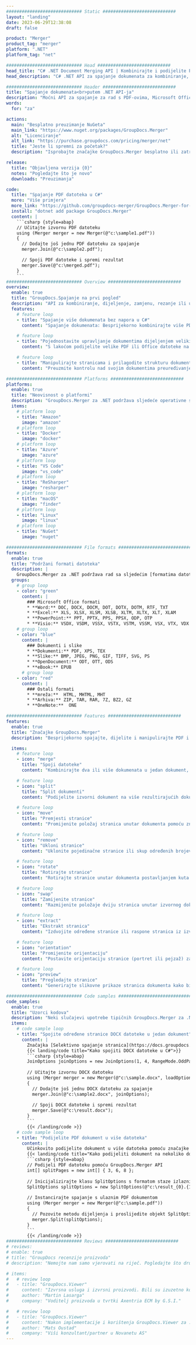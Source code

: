 ```yaml
---
############################# Static ############################
layout: "landing"
date: 2023-06-29T12:38:08
draft: false

product: "Merger"
product_tag: "merger"
platform: ".NET"
platform_tag: "net"

############################# Head ############################
head_title: "C# .NET Document Merging API | Kombinirajte i podijelite PDF Word Excel EPUB"
head_description: "C# .NET API za spajanje dokumenata za kombiniranje, dijeljenje, razmjenu ili uklanjanje stranica dokumenata iz PDF-a, Microsoft Worda, Excela, prezentacija, Visio i slikovnih formata."

############################# Header ############################
title: "Spajanje dokumenata<br>putem .NET API-ja"
description: "Moćni API za spajanje za rad s PDF-ovima, Microsoft Officeom, HTML-om i slikovnim datotekama."
words:
  for: "za"

actions:
  main: "Besplatno preuzimanje NuGeta"
  main_link: "https://www.nuget.org/packages/GroupDocs.Merger"
  alt: "Licenciranje"
  alt_link: "https://purchase.groupdocs.com/pricing/merger/net"
  title: "Jeste li spremni za početak?"
  description: "Isprobajte značajke GroupDocs.Merger besplatno ili zatražite licencu"

release:
  title: "Objavljena verzija {0}"
  notes: "Pogledajte što je novo"
  downloads: "Preuzimanja"

code:
  title: "Spajanje PDF datoteka u C#"
  more: "Više primjera"
  more_link: "https://github.com/groupdocs-merger/GroupDocs.Merger-for-.NET"
  install: "dotnet add package GroupDocs.Merger"
  content: |
    ```csharp {style=abap}   
    // Učitajte izvornu PDF datoteku
    using (Merger merger = new Merger(@"c:\sample1.pdf"))
    {
      // Dodajte još jednu PDF datoteku za spajanje
      merger.Join(@"c:\sample2.pdf");

      // Spoji PDF datoteke i spremi rezultat
      merger.Save(@"c:\merged.pdf");
    }
    ```
############################# Overview ############################
overview:
  enable: true
  title: "GroupDocs.Spajanje na prvi pogled"
  description: "API za kombiniranje, dijeljenje, zamjenu, rezanje ili uklanjanje dokumenata, slajdova i dijagrama u .NET aplikacijama"
  features:
    # feature loop
    - title: "Spajanje više dokumenata bez napora u C#"
      content: "Spajanje dokumenata: Besprijekorno kombinirajte više PDF i Office datoteka u jedan dokument, uz podršku za širok raspon formata. GroupDocs.Merger za .NET čini spajanje dokumenata brzim i bez muke."

    # feature loop
    - title: "Pojednostavite upravljanje dokumentima dijeljenjem velikih datoteka"
      content: "S lakoćom podijelite velike PDF ili Office datoteke na manje dijelove kojima je lakše rukovati. GroupDocs.Merger za .NET omogućuje vam razdvajanje dokumenata na temelju određenih stranica, raspona ili čak izdvajanje pojedinačnih stranica bez napora."

    # feature loop
    - title: "Manipulirajte stranicama i prilagodite strukturu dokumenta - promijenite redoslijed, zamijenite ili uklonite"
      content: "Preuzmite kontrolu nad svojim dokumentima preuređivanjem stranica, uklanjanjem neželjenih stranica ili dodavanjem novih. GroupDocs.Merger za .NET omogućuje vam manipuliranje strukturom dokumenta, omogućujući vam da prilagodite i prilagodite svoje datoteke prema vašim specifičnim potrebama."

############################# Platforms ############################
platforms:
  enable: true
  title: "Neovisnost o platformi"
  description: "GroupDocs.Merger za .NET podržava sljedeće operativne sustave, okvire i upravitelje paketa"
  items:
    # platform loop
    - title: "Amazon"
      image: "amazon"
    # platform loop
    - title: "Docker"
      image: "docker"
    # platform loop
    - title: "Azure"
      image: "azure"
    # platform loop
    - title: "VS Code"
      image: "vs_code"
    # platform loop
    - title: "ReSharper"
      image: "resharper"
    # platform loop
    - title: "macOS"
      image: "finder"
    # platform loop
    - title: "Linux"
      image: "linux"
    # platform loop
    - title: "NuGet"
      image: "nuget"

############################# File formats ############################
formats:
  enable: true
  title: "Podržani formati datoteka"
  description: |
    GroupDocs.Merger za .NET podržava rad sa sljedećim [formatima datoteka dokumenata](https://docs.groupdocs.com/merger/net/supported-document-formats/).
  groups:
    # group loop
    - color: "green"
      content: |
        ### Microsoft Office formati
        * **Word:** DOC, DOCX, DOCM, DOT, DOTX, DOTM, RTF, TXT
        * **Excel:** XLS, XLSX, XLSM, XLSB, XLTM, XLTX, XLT, XLAM
        * **PowerPoint:** PPT, PPTX, PPS, PPSX, ODP, OTP
        * **Visio:** VSDX, VSDM, VSSX, VSTX, VSTM, VSSM, VSX, VTX, VDX
    # group loop
    - color: "blue"
      content: |
        ### Dokumenti i slike
        * **Dokumenti:** PDF, XPS, TEX
        * **Slike:** BMP, JPEG, PNG, GIF, TIFF, SVG, PS
        * **OpenDocument:** ODT, OTT, ODS
        * **eBook:** EPUB
      # group loop
    - color: "red"
      content: |
        ### Ostali formati
        * **mreža:**  HTML, MHTML, MHT
        * **Arhiva:** ZIP, TAR, RAR, 7Z, BZ2, GZ
        * **OneNote:**  ONE

############################# Features ############################
features:
  enable: true
  title: "Značajke GroupDocs.Merger"
  description: "Besprijekorno spajajte, dijelite i manipulirajte PDF i Office dokumentima"

  items:
    # feature loop
    - icon: "merge"
      title: "Spoji datoteke"
      content: "Kombinirajte dva ili više dokumenata u jedan dokument, spajanjem određenih stranica ili raspona stranica iz više izvornih dokumenata."

    # feature loop
    - icon: "split"
      title: "Split dokumenti"
      content: "Podijelite izvorni dokument na više rezultirajućih dokumenata pomoću operacije dijeljenja."

    # feature loop
    - icon: "move"
      title: "Premjesti stranice"
      content: "Promijenite položaj stranica unutar dokumenta pomoću značajke MovePage."

    # feature loop
    - icon: "remove"
      title: "Ukloni stranice"
      content: "Uklonite pojedinačne stranice ili skup određenih brojeva stranica iz izvornog dokumenta."

    # feature loop
    - icon: "rotate"
      title: "Rotirajte stranice"
      content: "Rotirajte stranice unutar dokumenta postavljanjem kuta rotacije na 90, 180 ili 270 stupnjeva pomoću operacije RotatePages."

    # feature loop
    - icon: "swap"
      title: "Zamijenite stranice"
      content: "Razmijenite položaje dviju stranica unutar izvornog dokumenta, stvarajući novi dokument sa zamijenjenim položajima stranica."

    # feature loop
    - icon: "extract"
      title: "Ekstrakt stranica"
      content: "Izdvojite određene stranice ili raspone stranica iz izvornog dokumenta, generirajući novi dokument koji sadrži samo odabrane stranice."

    # feature loop
    - icon: "orientation"
      title: "Promijenite orijentaciju"
      content: "Postavite orijentaciju stranice (portret ili pejzaž) za određene ili sve stranice dokumenta pomoću operacije ChangeOrientation."

    # feature loop
    - icon: "preview"
      title: "Pregledajte stranice"
      content: "Generirajte slikovne prikaze stranica dokumenta kako biste bolje razumjeli sadržaj i strukturu. Napravite preglede svih ili samo određenih stranica."

############################# Code samples ############################
code_samples:
  enable: true
  title: "Uzorci kodova"
  description: "Neki slučajevi upotrebe tipičnih GroupDocs.Merger za .NET operacije"
  items:
    # code sample loop
    - title: "Spojite određene stranice DOCX datoteke u jedan dokument"
      content: |
        Značajka [Selektivno spajanje stranica](https://docs.groupdocs.com/merger/net/merge-pages-from-various-documents/) omogućuje izdvajanje i spajanje samo željenog sadržaja iz svake datoteke. Evo primjera kako postići selektivno spajanje stranica pomoću C#:
        {{< landing/code title="Kako spojiti DOCX datoteke u C#">}}
        ```csharp {style=abap}   
        JoinOptions joinOptions = new JoinOptions(1, 4, RangeMode.OddPages);
        
        // Učitajte izvornu DOCX datoteku
        using (Merger merger = new Merger(@"c:\sample.docx", loadOptions))
        {
          // Dodajte još jednu DOCX datoteku za spajanje
          merger.Join(@"c:\sample2.docx", joinOptions);
          
          // Spoji DOCX datoteke i spremi rezultat
          merger.Save(@"c:\result.docx");
        }
        ```
        {{< /landing/code >}}
    # code sample loop
    - title: "Podijelite PDF dokument u više datoteka"
      content: |
        Učinkovito podijelite dokument u više datoteka pomoću značajke [Razdijeli dokument](https://docs.groupdocs.com/merger/net/split-document/) koja pojednostavljuje proces upravljanja i izdvajanja određenih odjeljaka ili stranica iz velikih dokumenata. Omogućuje vam dijeljenje dokumenata na manje dijelove na temelju različitih kriterija - prema rasponu stranica, prema početnim/završnim stranicama, prema brojevima neparnih/parnih stranica itd.
        {{< landing/code title="Kako podijeliti dokument na nekoliko dokumenata s više stranica">}}
        ```csharp {style=abap}   
        // Podijeli PDF datoteku pomoću GroupDocs.Merger API
        int[] splitPages = new int[] { 3, 6, 8 };
        
        // Inicijalizirajte klasu SplitOptions s formatom staze izlaznih datoteka
        SplitOptions splitOptions = new SplitOptions(@"c:\result_{0}.{1}", splitPages, SplitMode.Interval);
        
        // Instancirajte spajanje s ulaznim PDF dokumentom
        using (Merger merger = new Merger(@"c:\sample.pdf"))
        {
          // Pozovite metodu dijeljenja i proslijedite objekt SplitOptions za spremanje rezultirajućih dokumenata
          merger.Split(splitOptions);
        }  
        ```
        {{< /landing/code >}}
############################# Reviews ############################
# reviews:
# enable: true
# title: "GroupDocs recenzije proizvoda"
# description: "Nemojte nam samo vjerovati na riječ. Pogledajte što drugi programeri kažu o našim API-jima"

# items:
#   # review loop
#   - title: "GroupDocs.Viewer"
#     content: "Izvrsna usluga i izvrsni proizvodi. Bili su izuzetno korisni i osjetljivi tijekom procesa implementacije GroupDocs.Viewera za .NET, ne mogu ih dovoljno preporučiti."
#     author: "Martin Lasarga"
#     company: "Voditelj proizvoda u tvrtki Axentria ECM by G.S.I."

#   # review loop
#   - title: "GroupDocs.Viewer"
#     content: "Nakon implementacije i korištenja GroupDocs.Viewer za .NET u projektu, čini se da radi vrlo dobro. Testirao sam s puno dokumenata i za sada je dobro. Sve što sam bacio na njega lijepo se prikazuje i izgleda jednako dobro kao što bi izgledalo u PDF pregledniku ili MS Wordu."
#     author: "Mats Oustad"
#     company: "Viši konzultant/partner u Novanetu AS"
---
```

